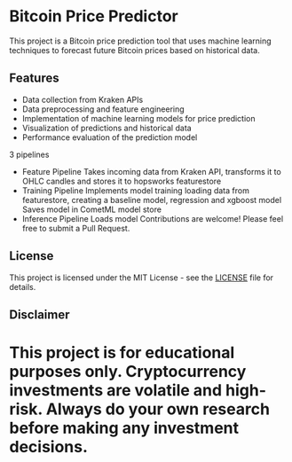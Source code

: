 # Bitcoin Price Predictor

This project is a Bitcoin price prediction tool that uses machine learning techniques to forecast future Bitcoin prices based on historical data.

## Features

- Data collection from Kraken APIs
- Data preprocessing and feature engineering
- Implementation of machine learning models for price prediction
- Visualization of predictions and historical data
- Performance evaluation of the prediction model


3 pipelines 
- Feature Pipeline
    Takes incoming data from Kraken API, transforms it to OHLC candles and stores it to hopsworks featurestore
- Training Pipeline
    Implements model training loading data from featurestore, creating a baseline model, regression and xgboost model
    Saves model in CometML model store
- Inference Pipeline
    Loads model
Contributions are welcome! Please feel free to submit a Pull Request.

## License

This project is licensed under the MIT License - see the [LICENSE](LICENSE) file for details.

## Disclaimer

This project is for educational purposes only. Cryptocurrency investments are volatile and high-risk. Always do your own research before making any investment decisions.
=======



